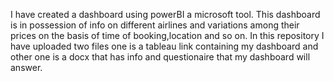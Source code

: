 I have created a dashboard using powerBI a microsoft tool. This dashboard is in possession of info on different airlines and variations among their prices on the basis of time of booking,location and so on. In this repository I have uploaded two files one is a tableau link containing my dashboard and other one is a docx that has info and questionaire that my dashboard will answer.
